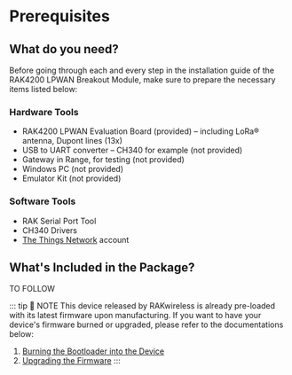 # Prerequisites

<rk-img
  src="/assets/images/quick-start-guide/rak4200-breakout/main/peojuzuyfj5wzl51igyk.jpg"
  width="50%"
  figure-number="1"
  caption="RAK4200 LPWAN Breakout Module"
/>

## What do you need?

Before going through each and every step in the installation guide of the RAK4200 LPWAN Breakout Module, make sure to prepare the necessary items listed below:

### Hardware Tools

- RAK4200 LPWAN Evaluation Board (provided) – including LoRa® antenna, Dupont lines (13x) 
- USB to UART converter – CH340 for example (not provided) 
- Gateway in Range, for testing (not provided) 
- Windows PC (not provided) 
- Emulator Kit (not provided)

### Software Tools

- RAK Serial Port Tool
- CH340 Drivers 
- [The Things Network](https://account.thethingsnetwork.org/register) account

<rk-btn
  src="https://store.rakwireless.com/"
  label="Buy a RAK4200 LPWAN Breakout Module"
  _blank
/>



## What's Included in the Package?

TO FOLLOW

::: tip 📝 NOTE
This device released by RAKwireless is already pre-loaded with its latest firmware upon manufacturing. If you want to have your device's firmware burned or upgraded, please refer to the documentations below:
1. [Burning the Bootloader into the Device](burning-the-firmware)
2. [Upgrading the Firmware](upgrading-the-firmware)
:::